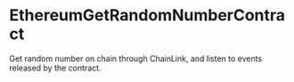 # EthereumGetRandomNumberContract
Get random number on chain through ChainLink, and listen to events released by the contract.
